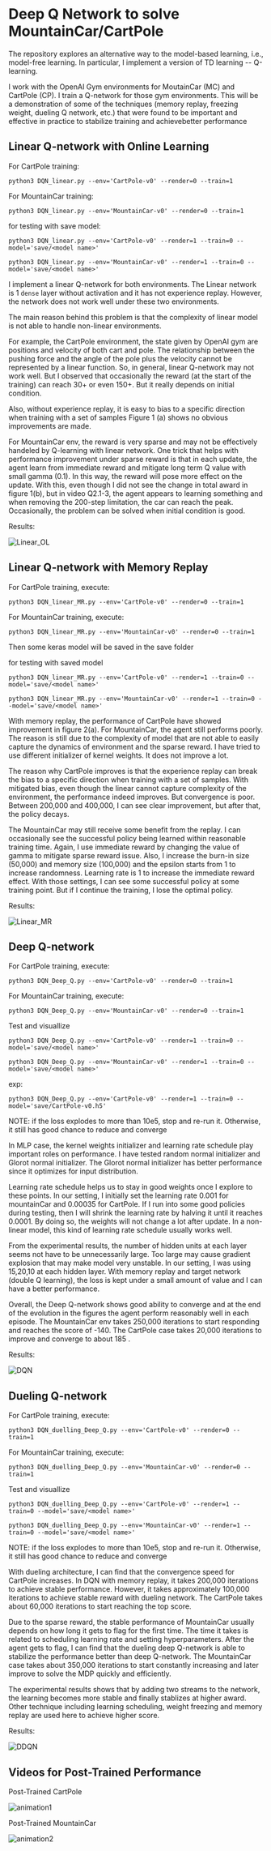 # Deep Q Network to solve MountainCar/CartPole
The repository explores  an  alternative way to the  model-based  learning,  i.e.,   model-free  learning. In particular, I implement a version of TD learning -- Q-learning.

I work with the OpenAI Gym environments for MoutainCar (MC) and CartPole (CP). I train a Q-network for those gym environments. This will be a demonstration of some of the techniques (memory replay, freezing weight, dueling Q network, etc.) that were found to be important and effective in practice to stabilize training and achievebetter performance


## Linear Q-network with Online Learning 

For CartPole training:

```python3 DQN_linear.py --env='CartPole-v0' --render=0 --train=1```

For MountainCar training:

```python3 DQN_linear.py --env='MountainCar-v0' --render=0 --train=1```

for testing with save model:

```python3 DQN_linear.py --env='CartPole-v0' --render=1 --train=0 --model='save/<model name>'```


```python3 DQN_linear.py --env='MountainCar-v0' --render=1 --train=0 --model='save/<model name>'```


I implement a linear Q-network for both environments. The Linear network is 1 ```dense``` layer without activation and it has not experience replay. However, the network does not work well under these two environments. 

The main reason behind this problem is that the complexity of linear model is not able to handle non-linear environments. 

For example, the CartPole environment, the state given by OpenAI gym are positions and velocity of both cart and pole. The relationship between the pushing force and the angle of the pole plus the velocity cannot be represented by a linear function. So, in general, linear Q-network may not work well. But I observed that occasionally the reward (at the start of the training) can reach 30+ or even 150+. But it really depends on initial condition.

Also, without experience replay, it is easy to bias to a specific direction when training with a set of samples Figure 1 (a) shows no obvious improvements are made.

For MountainCar env, the reward is very sparse and may not be effectively handeled by Q-learning with linear network. One trick that helps with performance improvement under sparse reward is that in each update, the agent learn from immediate reward and mitigate long term Q value with small gamma (0.1). In this way, the reward will pose more effect on the update. With this, even though I did not see the change in total award in figure 1(b), but in video Q2.1-3, the agent appears to learning something and when removing the 200-step limitation, the car can reach the peak. Occasionally, the problem can be solved when initial condition is good.



Results:

![Linear_OL](./assets/fig1.png)



## Linear Q-network with Memory Replay 

For CartPole training, execute:

```python3 DQN_linear_MR.py --env='CartPole-v0' --render=0 --train=1```

For MountainCar training, execute:

```python3 DQN_linear_MR.py --env='MountainCar-v0' --render=0 --train=1```

Then some keras model will be saved in the save folder

for testing with saved model

```python3 DQN_linear_MR.py --env='CartPole-v0' --render=1 --train=0 --model='save/<model name>'```

```python3 DQN_linear_MR.py --env='MountainCar-v0' --render=1 --train=0 --model='save/<model name>'```



With memory replay, the performance of CartPole have showed improvement in figure 2(a). For MountainCar, the agent still performs poorly. The reason is still due to the complexity of model that are not able to easily capture the dynamics of environment and the sparse reward. I have tried to use different initializer of kernel weights. It does not improve a lot.

The reason why CartPole improves is that the experience replay can break the bias to a specific direction when training with a set of samples. With mitigated bias, even though the linear cannot capture complexity of the environment, the performance indeed improves. But convergence is poor. Between 200,000 and 400,000, I can see clear improvement, but after that, the policy decays.

The MountainCar may still receive some benefit from the replay. I can occasionally see the successful policy being learned within reasonable training time. Again, I use immediate reward by changing the value of gamma to mitigate sparse reward issue. Also, I increase the burn-in size (50,000) and memory size (100,000) and the epsilon starts from 1 to increase randomness. Learning rate is 1 to increase the immediate reward effect. With those settings, I can see some successful policy at some training point. But if I continue the training, I lose the optimal policy.




Results:

![Linear_MR](./assets/fig2.png)



## Deep Q-network

For CartPole training, execute:

```python3 DQN_Deep_Q.py --env='CartPole-v0' --render=0 --train=1```

For MountainCar training, execute:

```python3 DQN_Deep_Q.py --env='MountainCar-v0' --render=0 --train=1```

Test and visuallize

```python3 DQN_Deep_Q.py --env='CartPole-v0' --render=1 --train=0 --model='save/<model name>'```

```python3 DQN_Deep_Q.py --env='MountainCar-v0' --render=1 --train=0 --model='save/<model name>'```

exp:

```python3 DQN_Deep_Q.py --env='CartPole-v0' --render=1 --train=0 --model='save/CartPole-v0.h5'```


NOTE: if the loss explodes to more than 10e5, stop and re-run it. Otherwise, it still has good chance to reduce and converge


In MLP case, the kernel weights initializer and learning rate schedule play important roles on performance. I have tested random normal initializer and Glorot normal initializer. The Glorot normal initializer has better performance since it optimizes for input distribution.

Learning rate schedule helps us to stay in good weights once I explore to these points. In our setting, I initially set the learning rate 0.001 for mountainCar and 0.00035 for CartPole. If I run into some good policies during testing, then I will shrink the learning rate by halving it until it reaches 0.0001. By doing so, the weights will not change a lot after update. In a non-linear model, this kind of learning rate schedule usually works well.  


From the experimental results, the number of hidden units at each layer seems not have to be unnecessarily large. Too large may cause gradient explosion that may make model very unstable. In our setting, I was using 15,20,10 at each hidden layer. With memory replay and target network (double Q learning), the loss is kept under a small amount of value and I can have a better performance. 

Overall, the Deep Q-network shows good ability to converge and at the end of the evolution in the figures the agent perform reasonably well in each episode. The MountainCar env takes 250,000 iterations to start responding and reaches the score of -140. The CartPole case takes 20,000 iterations to improve and converge to about 185 .





Results:

![DQN](./assets/fig3.png)

## Dueling Q-network

For CartPole training, execute:

```python3 DQN_duelling_Deep_Q.py --env='CartPole-v0' --render=0 --train=1```

For MountainCar training, execute:

```python3 DQN_duelling_Deep_Q.py --env='MountainCar-v0' --render=0 --train=1```

Test and visuallize

```python3 DQN_duelling_Deep_Q.py --env='CartPole-v0' --render=1 --train=0 --model='save/<model name>'```

```python3 DQN_duelling_Deep_Q.py --env='MountainCar-v0' --render=1 --train=0 --model='save/<model name>'```

NOTE: if the loss explodes to more than 10e5, stop and re-run it. Otherwise, it still has good chance to reduce and converge

With dueling architecture, I can find that the convergence speed for CartPole increases. In DQN with memory replay, it takes 200,000 iterations to achieve stable performance. However, it takes approximately 100,000 iterations to achieve stable reward with dueling network. The CartPole takes about 60,000 iterations to start reaching the top score.

Due to the sparse reward, the stable performance of MountainCar usually depends on how long it gets to flag for the first time. The time it takes is related to scheduling learning rate and setting hyperparameters. After the agent gets to flag, I can find that the dueling deep Q-network is able to stabilize the performance better than deep Q-network. The MountainCar case takes about 350,000 iterations to start constantly increasing and later improve to solve the MDP quickly and efficiently.

The experimental results shows that by adding two streams to the network, the learning becomes more stable and finally stablizes at higher award. Other technique including learning scheduling, weight freezing and memory replay are used here to achieve higher score.



Results:

![DDQN](./assets/fig41.png)


## Videos for Post-Trained Performance

Post-Trained CartPole

![animation1](./video/cartpole.gif)

Post-Trained MountainCar

![animation2](./video/mountainCar.gif)